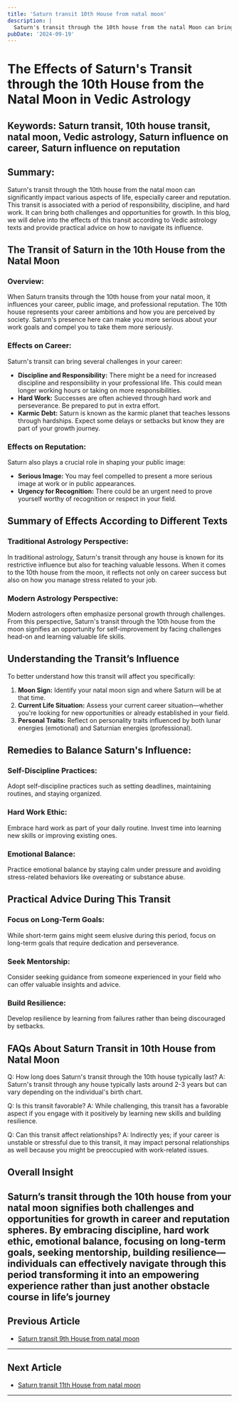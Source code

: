 ```yaml
---
title: 'Saturn transit 10th House from natal moon'
description: |
  Saturn's transit through the 10th house from the natal Moon can bring about professional challenges, financial losses, and health issues. The individual may face difficulties in career advancement and potential damage to their reputation.
pubDate: '2024-09-19'
---
```


# The Effects of Saturn's Transit through the 10th House from the Natal Moon in Vedic Astrology

## Keywords: Saturn transit, 10th house transit, natal moon, Vedic astrology, Saturn influence on career, Saturn influence on reputation

## Summary:
Saturn's transit through the 10th house from the natal moon can significantly impact various aspects of life, especially career and reputation. This transit is associated with a period of responsibility, discipline, and hard work. It can bring both challenges and opportunities for growth. In this blog, we will delve into the effects of this transit according to Vedic astrology texts and provide practical advice on how to navigate its influence.

## The Transit of Saturn in the 10th House from the Natal Moon

### Overview:
When Saturn transits through the 10th house from your natal moon, it influences your career, public image, and professional reputation. The 10th house represents your career ambitions and how you are perceived by society. Saturn's presence here can make you more serious about your work goals and compel you to take them more seriously.

### Effects on Career:
Saturn's transit can bring several challenges in your career:

- **Discipline and Responsibility:** There might be a need for increased discipline and responsibility in your professional life. This could mean longer working hours or taking on more responsibilities.
- **Hard Work:** Successes are often achieved through hard work and perseverance. Be prepared to put in extra effort.
- **Karmic Debt:** Saturn is known as the karmic planet that teaches lessons through hardships. Expect some delays or setbacks but know they are part of your growth journey.

### Effects on Reputation:
Saturn also plays a crucial role in shaping your public image:

- **Serious Image:** You may feel compelled to present a more serious image at work or in public appearances.
- **Urgency for Recognition:** There could be an urgent need to prove yourself worthy of recognition or respect in your field.

## Summary of Effects According to Different Texts

### Traditional Astrology Perspective:
In traditional astrology, Saturn's transit through any house is known for its restrictive influence but also for teaching valuable lessons. When it comes to the 10th house from the moon, it reflects not only on career success but also on how you manage stress related to your job.

### Modern Astrology Perspective:
Modern astrologers often emphasize personal growth through challenges. From this perspective, Saturn's transit through the 10th house from the moon signifies an opportunity for self-improvement by facing challenges head-on and learning valuable life skills.

## Understanding the Transit’s Influence

To better understand how this transit will affect you specifically:

1. **Moon Sign:** Identify your natal moon sign and where Saturn will be at that time.
2. **Current Life Situation:** Assess your current career situation—whether you're looking for new opportunities or already established in your field.
3. **Personal Traits:** Reflect on personality traits influenced by both lunar energies (emotional) and Saturnian energies (professional).

## Remedies to Balance Saturn's Influence:

### Self-Discipline Practices:
Adopt self-discipline practices such as setting deadlines, maintaining routines, and staying organized.

### Hard Work Ethic:
Embrace hard work as part of your daily routine. Invest time into learning new skills or improving existing ones.

### Emotional Balance:
Practice emotional balance by staying calm under pressure and avoiding stress-related behaviors like overeating or substance abuse.

## Practical Advice During This Transit

### Focus on Long-Term Goals:
While short-term gains might seem elusive during this period, focus on long-term goals that require dedication and perseverance.

### Seek Mentorship:
Consider seeking guidance from someone experienced in your field who can offer valuable insights and advice.

### Build Resilience:
Develop resilience by learning from failures rather than being discouraged by setbacks.

## FAQs About Saturn Transit in 10th House from Natal Moon

Q: How long does Saturn's transit through the 10th house typically last?
A: Saturn's transit through any house typically lasts around 2-3 years but can vary depending on the individual's birth chart.

Q: Is this transit favorable?
A: While challenging, this transit has a favorable aspect if you engage with it positively by learning new skills and building resilience.

Q: Can this transit affect relationships?
A: Indirectly yes; if your career is unstable or stressful due to this transit, it may impact personal relationships as well because you might be preoccupied with work-related issues.

## Overall Insight
Saturn’s transit through the 10th house from your natal moon signifies both challenges and opportunities for growth in career and reputation spheres. By embracing discipline, hard work ethic, emotional balance, focusing on long-term goals, seeking mentorship, building resilience—individuals can effectively navigate through this period transforming it into an empowering experience rather than just another obstacle course in life’s journey
---

## Previous Article
- [Saturn transit 9th House from natal moon](200709_Saturn_transit_9th_House_from_natal_moon.md)

---

## Next Article
- [Saturn transit 11th House from natal moon](200711_Saturn_transit_11th_House_from_natal_moon.md)

---
